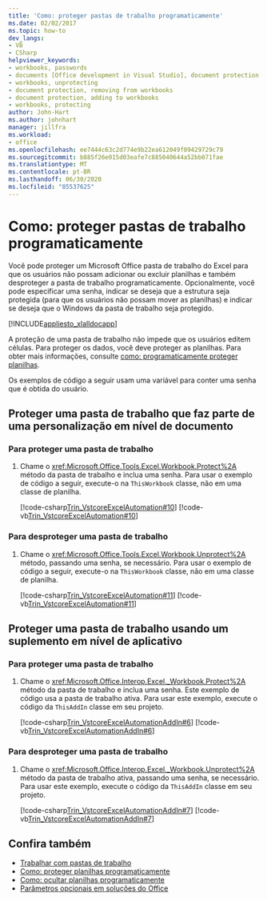 ```yaml
---
title: 'Como: proteger pastas de trabalho programaticamente'
ms.date: 02/02/2017
ms.topic: how-to
dev_langs:
- VB
- CSharp
helpviewer_keywords:
- workbooks, passwords
- documents [Office development in Visual Studio], document protection
- workbooks, unprotecting
- document protection, removing from workbooks
- document protection, adding to workbooks
- workbooks, protecting
author: John-Hart
ms.author: johnhart
manager: jillfra
ms.workload:
- office
ms.openlocfilehash: ee7444c63c2d774e9b22ea612049f09429729c79
ms.sourcegitcommit: b885f26e015d03eafe7c885040644a52bb071fae
ms.translationtype: MT
ms.contentlocale: pt-BR
ms.lasthandoff: 06/30/2020
ms.locfileid: "85537625"
---
```

# <a name="how-to-programmatically-protect-workbooks"></a>Como: proteger pastas de trabalho programaticamente
  Você pode proteger um Microsoft Office pasta de trabalho do Excel para que os usuários não possam adicionar ou excluir planilhas e também desproteger a pasta de trabalho programaticamente. Opcionalmente, você pode especificar uma senha, indicar se deseja que a estrutura seja protegida (para que os usuários não possam mover as planilhas) e indicar se deseja que o Windows da pasta de trabalho seja protegido.

 [!INCLUDE[appliesto_xlalldocapp](../vsto/includes/appliesto-xlalldocapp-md.md)]

 A proteção de uma pasta de trabalho não impede que os usuários editem células. Para proteger os dados, você deve proteger as planilhas. Para obter mais informações, consulte [como: programaticamente proteger planilhas](../vsto/how-to-programmatically-protect-worksheets.md).

 Os exemplos de código a seguir usam uma variável para conter uma senha que é obtida do usuário.

## <a name="protect-a-workbook-that-is-part-of-a-document-level-customization"></a>Proteger uma pasta de trabalho que faz parte de uma personalização em nível de documento

### <a name="to-protect-a-workbook"></a>Para proteger uma pasta de trabalho

1. Chame o <xref:Microsoft.Office.Tools.Excel.Workbook.Protect%2A> método da pasta de trabalho e inclua uma senha. Para usar o exemplo de código a seguir, execute-o na `ThisWorkbook` classe, não em uma classe de planilha.

     [!code-csharp[Trin_VstcoreExcelAutomation#10](../vsto/codesnippet/CSharp/Trin_VstcoreExcelAutomationCS/ThisWorkbook.cs#10)]
     [!code-vb[Trin_VstcoreExcelAutomation#10](../vsto/codesnippet/VisualBasic/Trin_VstcoreExcelAutomation/ThisWorkbook.vb#10)]

### <a name="to-unprotect-a-workbook"></a>Para desproteger uma pasta de trabalho

1. Chame o <xref:Microsoft.Office.Tools.Excel.Workbook.Unprotect%2A> método, passando uma senha, se necessário. Para usar o exemplo de código a seguir, execute-o na `ThisWorkbook` classe, não em uma classe de planilha.

     [!code-csharp[Trin_VstcoreExcelAutomation#11](../vsto/codesnippet/CSharp/Trin_VstcoreExcelAutomationCS/ThisWorkbook.cs#11)]
     [!code-vb[Trin_VstcoreExcelAutomation#11](../vsto/codesnippet/VisualBasic/Trin_VstcoreExcelAutomation/ThisWorkbook.vb#11)]

## <a name="protect-a-workbook-by-using-an-application-level-add-in"></a>Proteger uma pasta de trabalho usando um suplemento em nível de aplicativo

### <a name="to-protect-a-workbook"></a>Para proteger uma pasta de trabalho

1. Chame o <xref:Microsoft.Office.Interop.Excel._Workbook.Protect%2A> método da pasta de trabalho e inclua uma senha. Este exemplo de código usa a pasta de trabalho ativa. Para usar este exemplo, execute o código da `ThisAddIn` classe em seu projeto.

     [!code-csharp[Trin_VstcoreExcelAutomationAddIn#6](../vsto/codesnippet/CSharp/trin_vstcoreexcelautomationaddin/ThisAddIn.cs#6)]
     [!code-vb[Trin_VstcoreExcelAutomationAddIn#6](../vsto/codesnippet/VisualBasic/trin_vstcoreexcelautomationaddin/ThisAddIn.vb#6)]

### <a name="to-unprotect-a-workbook"></a>Para desproteger uma pasta de trabalho

1. Chame o <xref:Microsoft.Office.Interop.Excel._Workbook.Unprotect%2A> método da pasta de trabalho ativa, passando uma senha, se necessário. Para usar este exemplo, execute o código da `ThisAddIn` classe em seu projeto.

     [!code-csharp[Trin_VstcoreExcelAutomationAddIn#7](../vsto/codesnippet/CSharp/trin_vstcoreexcelautomationaddin/ThisAddIn.cs#7)]
     [!code-vb[Trin_VstcoreExcelAutomationAddIn#7](../vsto/codesnippet/VisualBasic/trin_vstcoreexcelautomationaddin/ThisAddIn.vb#7)]

## <a name="see-also"></a>Confira também
- [Trabalhar com pastas de trabalho](../vsto/working-with-workbooks.md)
- [Como: proteger planilhas programaticamente](../vsto/how-to-programmatically-protect-worksheets.md)
- [Como: ocultar planilhas programaticamente](../vsto/how-to-programmatically-hide-worksheets.md)
- [Parâmetros opcionais em soluções do Office](../vsto/optional-parameters-in-office-solutions.md)
